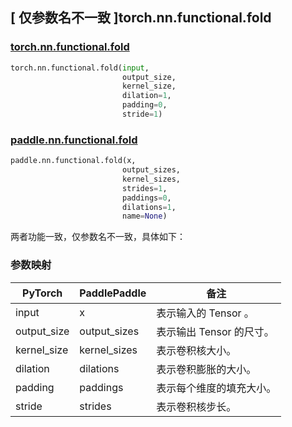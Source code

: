 ## [ 仅参数名不一致 ]torch.nn.functional.fold

### [torch.nn.functional.fold](https://pytorch.org/docs/stable/generated/torch.nn.functional.fold.html?highlight=functional+fold#torch.nn.functional.fold)

```python
torch.nn.functional.fold(input,
                         output_size,
                         kernel_size,
                         dilation=1,
                         padding=0,
                         stride=1)
```

### [paddle.nn.functional.fold](https://www.paddlepaddle.org.cn/documentation/docs/zh/develop/api/paddle/nn/functional/fold_cn.html)

```python
paddle.nn.functional.fold(x,
                         output_sizes,
                         kernel_sizes,
                         strides=1,
                         paddings=0,
                         dilations=1,
                         name=None)
```

两者功能一致，仅参数名不一致，具体如下：
### 参数映射
| PyTorch       | PaddlePaddle | 备注                                                   |
| ------------- | ------------ | ------------------------------------------------------ |
| input           | x           | 表示输入的 Tensor 。               |
| output_size           | output_sizes           | 表示输出 Tensor 的尺寸。               |
| kernel_size          | kernel_sizes          | 表示卷积核大小。               |
| dilation           | dilations           | 表示卷积膨胀的大小。               |
| padding          | paddings          | 表示每个维度的填充大小。        |
| stride           | strides           | 表示卷积核步长。               |
